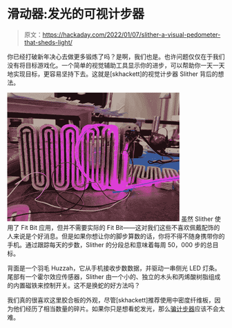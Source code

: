# 滑动器:发光的可视计步器

> 原文：<https://hackaday.com/2022/01/07/slither-a-visual-pedometer-that-sheds-light/>

你已经打破新年决心去做更多锻炼了吗？是啊，我们也是。也许问题仅仅在于我们没有将目标游戏化。一个简单的视觉辅助工具显示你的进步，可以帮助你一天一天地实现目标，更容易坚持下去。这就是[skhackett]的视觉计步器 Slither 背后的想法。

[![Slither's backsssside](img/37763dffa752f1b8413424be26aa069d.png)](https://hackaday.com/wp-content/uploads/2022/01/slither-inner.png) 虽然 Slither 使用了 Fit Bit 应用，但并不需要实际的 Fit Bit——这对我们这些不喜欢佩戴配饰的人来说是个好消息。但是如果你想让你的脚步算数的话，你将不得不随身携带你的手机。通过跟踪每天的步数，Slither 的分段总和意味着每周 50，000 步的总目标。

背面是一个羽毛 Huzzah，它从手机接收步数数据，并驱动一串侧光 LED 灯条。尾部有一个霍尔效应传感器，Slither 由一个小的、独立的木头和丙烯酸树脂组成的内置磁铁来控制开关。这不是换蛇的好方法吗？

我们真的很喜欢这里胶合板的外观，尽管[skhackett]推荐使用中密度纤维板，因为他们经历了相当数量的碎片。如果你只是想看蛇发光，那么[骗计步器](https://hackaday.com/2021/11/20/cheating-a-pedometer-the-easy-way/)应该不会太难。